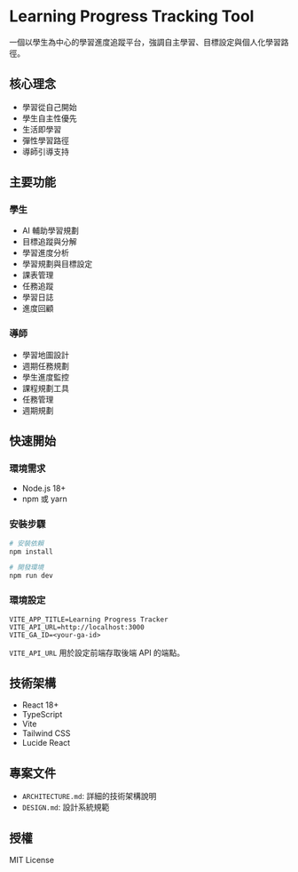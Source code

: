 # Learning Progress Tracking Tool

一個以學生為中心的學習進度追蹤平台，強調自主學習、目標設定與個人化學習路徑。

## 核心理念

- 學習從自己開始
- 學生自主性優先
- 生活即學習
- 彈性學習路徑
- 導師引導支持

## 主要功能

### 學生
- AI 輔助學習規劃
- 目標追蹤與分解
- 學習進度分析
- 學習規劃與目標設定
- 課表管理
- 任務追蹤
- 學習日誌
- 進度回顧

### 導師
- 學習地圖設計
- 週期任務規劃
- 學生進度監控
- 課程規劃工具
- 任務管理
- 週期規劃

## 快速開始

### 環境需求
- Node.js 18+
- npm 或 yarn

### 安裝步驟
```bash
# 安裝依賴
npm install

# 開發環境
npm run dev
```

### 環境設定
```env
VITE_APP_TITLE=Learning Progress Tracker
VITE_API_URL=http://localhost:3000
VITE_GA_ID=<your-ga-id>
```

`VITE_API_URL` 用於設定前端存取後端 API 的端點。

## 技術架構
- React 18+
- TypeScript
- Vite
- Tailwind CSS
- Lucide React

## 專案文件
- `ARCHITECTURE.md`: 詳細的技術架構說明
- `DESIGN.md`: 設計系統規範

## 授權
MIT License

